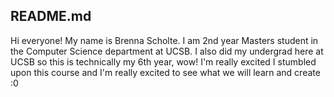 ## README.md

Hi everyone! My name is Brenna Scholte. I am 2nd year Masters student in the Computer Science department at UCSB. I also did my undergrad here at UCSB so this is technically my 6th year, wow! I'm really excited I stumbled upon this course and I'm really excited to see what we will learn and create :0

